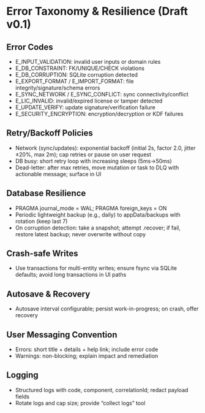 # Error Taxonomy & Resilience (Draft v0.1)

## Error Codes
- E_INPUT_VALIDATION: invalid user inputs or domain rules
- E_DB_CONSTRAINT: FK/UNIQUE/CHECK violations
- E_DB_CORRUPTION: SQLite corruption detected
- E_EXPORT_FORMAT / E_IMPORT_FORMAT: file integrity/signature/schema errors
- E_SYNC_NETWORK / E_SYNC_CONFLICT: sync connectivity/conflict
- E_LIC_INVALID: invalid/expired license or tamper detected
- E_UPDATE_VERIFY: update signature/verification failure
- E_SECURITY_ENCRYPTION: encryption/decryption or KDF failures

## Retry/Backoff Policies
- Network (sync/updates): exponential backoff (initial 2s, factor 2.0, jitter ±20%, max 2m); cap retries or pause on user request
- DB busy: short retry loop with increasing sleeps (5ms→50ms)
- Dead-letter: after max retries, move mutation or task to DLQ with actionable message; surface in UI

## Database Resilience
- PRAGMA journal_mode = WAL; PRAGMA foreign_keys = ON
- Periodic lightweight backup (e.g., daily) to appData/backups with rotation (keep last 7)
- On corruption detection: take a snapshot; attempt .recover; if fail, restore latest backup; never overwrite without copy

## Crash-safe Writes
- Use transactions for multi-entity writes; ensure fsync via SQLite defaults; avoid long transactions in UI paths

## Autosave & Recovery
- Autosave interval configurable; persist work-in-progress; on crash, offer recovery

## User Messaging Convention
- Errors: short title + details + help link; include error code
- Warnings: non-blocking; explain impact and remediation

## Logging
- Structured logs with code, component, correlationId; redact payload fields
- Rotate logs and cap size; provide “collect logs” tool

